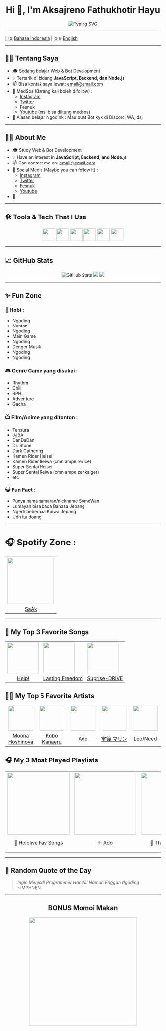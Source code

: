 <h1 align="center">Hi 👋, I'm Aksajreno Fathukhotir Hayu</h1>
<p align="center">
  <img src="https://readme-typing-svg.herokuapp.com?font=Fira+Code&size=22&pause=1000&center=true&vCenter=true&width=435&lines=Welcome+To+My+GitHub!;I+Love+To+Build+Cool+Web+Projects;Always+Learning+New+Material!+🚀;Like+Script+Langguage" alt="Typing SVG" />
</p>

---

🇮🇩 [Bahasa Indonesia](#tentang-saya) | 🇬🇧 [English](#about-me)

---

<h2 id="tentang-saya">
  🧑‍💻 Tentang Saya
</h2>

- 🎓 Sedang belajar Web & Bot Development
- 💡 Tertarik di bidang **JavaScript, Backend, dan Node.js**
- 📫 Bisa kontak saya lewat: [email@email.com](mailto:jrenksa31@email.com)
- 📱 MedSos (Barang kali boleh difollow) :
    - <a href="https://www.instagram.com/i77.o13/">Instagram</a>
    - <a href="https://x.com/Ju5tS0m3Th1ng">Twitter</a>
    - <a href="https://www.facebook.com/s4me.sam3/">Fesnuk</a>
    - <a href="https://www.youtube.com/@someonetomeetyou">Youtube</a> (msi bisa diitung medsos)
- 🔮 Alasan belajar Ngodink : Mau buat Bot kyk di Discord, WA, dsj

---

<h2 id="about-me">
  🧑‍💻 About Me
</h2>

- 🎓 Study Web & Bot Development
- 💡 Have an interest in **JavaScript, Backend, and Node.js**
- 📫 Can contact me on: [email@email.com](mailto:jrenksa31@email.com)
- 📱 Social Media (Maybe you can follow it) :
    - <a href="https://www.instagram.com/i77.o13/">Instagram</a>
    - <a href="https://x.com/Ju5tS0m3Th1ng">Twitter</a>
    - <a href="https://www.facebook.com/s4me.sam3/">Fesnuk</a>
    - <a href="https://www.youtube.com/@someonetomeetyou">Youtube</a>
- 🔮

---

## 🛠️ Tools & Tech That I Use

<p align="center">
  <img src="https://cdn.jsdelivr.net/gh/devicons/devicon/icons/html5/html5-original.svg" width="40" />
  <img src="https://cdn.jsdelivr.net/gh/devicons/devicon/icons/css3/css3-original.svg" width="40" />
  <img src="https://cdn.jsdelivr.net/gh/devicons/devicon/icons/javascript/javascript-original.svg" width="40" />
  <img src="https://cdn.jsdelivr.net/gh/devicons/devicon/icons/php/php-original.svg" width="40" />
  <img src="https://cdn.jsdelivr.net/gh/devicons/devicon/icons/git/git-original.svg" width="40" />
  <img src="https://cdn.jsdelivr.net/gh/devicons/devicon/icons/nodejs/nodejs-original.svg" width="40" />
</p>

---

## 📈 GitHub Stats

<p align="center">
  <img src="https://github-readme-stats.vercel.app/api?username=AksajrenoFH&show_icons=true&theme=radical" alt="GitHub Stats" />
  <img src="https://github-readme-streak-stats.herokuapp.com?user=AksajrenoFH&theme=radical" />
  <img src="https://github-readme-stats.vercel.app/api/top-langs/?username=AksajrenoFH&layout=compact&theme=radical" />
</p>

---

## ✨ Fun Zone

### 🏓 Hobi :
- Ngoding
- Nonton
- Ngoding
- Main Game
- Ngoding
- Denger Musik
- Ngoding
- Ngoding
  
### 🎮 Genre Game yang disukai :
- Rhythm
- Chill
- RPH
- Adventure
- Gacha

### 📺 Film/Anime yang ditonton :
- Tensura
- JJBA
- DanDaDan
- Dr. Stone
- Dark Gathering
- Kamen Rider Heisei
- Kamen Rider Reiwa (cmn ampe revice)
- Super Sentai Heisei
- Super Sentai Reiwa (cmn ampe zenkaiger)
- etc

### 😺 Fun Fact :
- Punya nama samaran/nickname SomeWan
- Lumayan bisa baca Bahasa Jepang
- Ngerti beberapa Kaiwa Jepang
- Udh itu doang

---

# 🎧 Spotify Zone :

<div align="center">
  <table>
    <tr>
      <td><img src="https://i.scdn.co/image/ab6775700000ee8593d20991fe468950e082427b" width="150"></td>
    </tr>
    <tr>
      <td align="center"><a href="https://open.spotify.com/user/31ln5lwx5nlfrtsypwjjooao77gi?si=e74fb81d02c34f74">SaAk</a></td>
    </tr>
  </table>
</div>

---

## 🎵 My Top 3 Favorite Songs

<div align="center">
<table>
  <tr>
    <td><img src="https://i.scdn.co/image/ab67616d00001e02e0c4007daaad3c26ce9090e9" width="100"/></td>
    <td><img src="https://i.scdn.co/image/ab67616d00001e027abbe7430e3d96d7cc165c11" width="100"/></td>
    <td><img src="https://i.scdn.co/image/ab67616d00001e02f4f0ba48bb082e43105fbdea" width="100"/></td>
  </tr>
  <tr>
    <td align="center"><a href="https://open.spotify.com/intl-id/track/2sb0MPuym9pDaru5M2DHsU">Help!</a></td>
    <td align="center"><a href="https://open.spotify.com/intl-id/track/5h8I4E89cihpXw7ri4yo25">Lasting Freedom</a></td>
    <td align="center"><a href="https://open.spotify.com/intl-id/track/3tDAE08rX2Rnsg7Hp943f1">Suprise-DRIVE</a></td>
  </tr>
</table>
</div>

## 🧑‍🎤 My Top 5 Favorite Artists

<div align="center">
<table>
  <tr>
    <td align="center"><img src="https://i.scdn.co/image/ab6761610000517469fbe8f09ed2c94b8f979a8d" width="80"/></td>
    <td align="center"><img src="https://i.scdn.co/image/ab67616d00001e0281bffc699c75f72c1f7313aa" width="80"/></td>
    <td align="center"><img src="https://i.scdn.co/image/ab67616100005174bcb1c184c322688f10cdce7a" width="80"/></td>
    <td align="center"><img src="https://i.scdn.co/image/ab67616100005174b639332f84f555713a1cff46" width="80"/></td>
    <td align="center"><img src="https://i.scdn.co/image/ab67616d00001e02c63e9f758f4e8eceadabc3f0" width="80"/></td>
  </tr>
  <tr>
    <td align="center" width="120">
      <a href="https://open.spotify.com/artist/2Iss9rGmxvoEfVigargjTH">Moona Hoshinova</a>
    </td>
    <td align="center" width="120">
      <a href="https://open.spotify.com/intl-id/artist/6AjW1aE0OlIoRGdnwbHgP2">Kobo Kanaeru</a>
    </td>
    <td align="center" width="120">
      <a href="https://open.spotify.com/artist/6mEQK9m2krja6X1cfsAjfl">Ado</a>
    </td>
    <td align="center" width="120">
      <a href="https://open.spotify.com/intl-id/artist/5XaBNKQo65yYcjNA8wQPOk">宝鐘 マリン</a>
    </td>
    <td align="center" width="120">
      <a href="https://open.spotify.com/intl-id/artist/7CXyP7IN0L3ySUeIQ6Ymu1">Leo/Need</a>
    </td>
  </tr>
</table>
</div>

## 🎧 My 3 Most Played Playlists

<div align="center">
<table>
  <tr>
    <td>
      <a href="https://open.spotify.com/playlist/4NCmQG8dy8LnfNIfGO1MFb">
        <img src="https://image-cdn-ak.spotifycdn.com/image/ab67706c0000d72c3e34a41b4f2a90c3731fc368" width="200"/>
        <p align="center">💖 Hololive Fav Songs</p>
      </a>
    </td>
    <td>
      <a href="https://open.spotify.com/intl-id/artist/6mEQK9m2krja6X1cfsAjfl">
        <img src="https://i.scdn.co/image/ab67616100005174bcb1c184c322688f10cdce7a" width="200"/>
        <p align="center">✨ Ado</p>
      </a>
    </td>
    <td>
      <a href="https://open.spotify.com/playlist/37i9dQZF1DZ06evO4w6PwC">
        <img src="https://pickasso.spotifycdn.com/image/ab67c0de0000deef/dt/v1/img/thisis/7CXyP7IN0L3ySUeIQ6Ymu1/id" width="200"/>
        <p align="center">🎹 This Is Leo/Need</p>
      </a>
    </td>
  </tr>
</table>
</div>


---

## 🧩 Random Quote of the Day

> *Ingin Menjadi Programmer Handal Namun Enggan Ngoding* ~IMPHNEN

---

<div align="center">

  <h2>BONUS Momoi Makan</h2>

  <img src="https://media1.tenor.com/m/vCHi6M0YuZIAAAAC/saiba-momoi-blue-sechi.gif" width="350">
</div>

